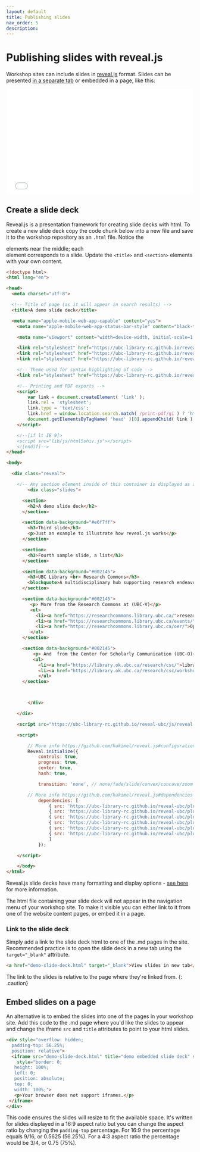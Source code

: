 ```yaml
---
layout: default
title: Publishing slides
nav_order: 5
description:
---
```


# Publishing slides with reveal.js

Workshop sites can include slides in [reveal.js](https://revealjs.com/) format. Slides can be presented <a href="../demo-slide-deck.html" target="_blank">in a separate tab</a> or embedded in a page, like this:

<div style="overflow: hidden;
  padding-top: 56.25%;
  position: relative">
<iframe src="../demo-slide-deck.html" title="demo embedded slide deck" scrolling="no" frameborder="0"
    style="border: 0;
   height: 100%;
   left: 0;
   position: absolute;
   top: 0;
   width: 100%;">
  <p>Your browser does not support iframes.</p>
</iframe>
</div>

## Create a slide deck

Reveal.js is a presentation framework for creating slide decks with html. To create a new slide deck copy the code chunk below into a new file and save it to the workshop repository as an `.html` file. Notice the <section> elements near the middle; each <section> element corresponds to a slide. Update the `<title>` and `<section>` elements with your own content.

```html
<!doctype html>
<html lang="en">

<head>
  <meta charset="utf-8">

  <!-- Title of page (as it will appear in search results) -->
  <title>A demo slide deck</title>

  <meta name="apple-mobile-web-app-capable" content="yes">
	<meta name="apple-mobile-web-app-status-bar-style" content="black-translucent">

	<meta name="viewport" content="width=device-width, initial-scale=1.0">

	<link rel="stylesheet" href="https://ubc-library-rc.github.io/reveal-ubc/css/reset.css">
	<link rel="stylesheet" href="https://ubc-library-rc.github.io/reveal-ubc/css/reveal.css">
	<link rel="stylesheet" href="https://ubc-library-rc.github.io/reveal-ubc/css/ubc.css" id="theme">

	<!-- Theme used for syntax highlighting of code -->
	<link rel="stylesheet" href="https://ubc-library-rc.github.io/reveal-ubc/lib/css/monokai.css">

	<!-- Printing and PDF exports -->
	<script>
		var link = document.createElement( 'link' );
		link.rel = 'stylesheet';
		link.type = 'text/css';
		link.href = window.location.search.match( /print-pdf/gi ) ? 'https://ubc-library-rc.github.io/reveal-ubc/css/print/pdf.css' : 'https://ubc-library-rc.github.io/reveal-ubc/css/print/paper.css';
		document.getElementsByTagName( 'head' )[0].appendChild( link );
	</script>

	<!--[if lt IE 9]>
	<script src="lib/js/html5shiv.js"></script>
	<![endif]-->
</head>

<body>

  <div class="reveal">

	<!-- Any section element inside of this container is displayed as a slide -->
		<div class="slides">

      <section>
        <h2>A demo slide deck</h2>
      </section>

      <section data-background="#e6f7ff">
        <h3>Third slide</h3>
        <p>Just an example to illustrate how reveal.js works</p>
      </section>

      <section>
        <h3>Fourth sample slide, a list</h3>
      </section>		      

      <section data-background="#002145">
        <h3>UBC Library <br> Research Commons</h3>
        <blockquote>A multidisciplinary hub supporting research endeavours, partnerships, and education.</blockquote>
      </section>

      <section data-background="#002145">
         <p> More from the Research Commons at (UBC-V)</p>
         <ul>
           <li><a href="https://researchcommons.library.ubc.ca/">researchcommons.library.ubc.ca</a></li>
           <li><a href="https://researchcommons.library.ubc.ca/events/">Upcoming events</a></li>
           <li><a href="https://researchcommons.library.ubc.ca/oer/">Open Educational Resources (OERs)</a></li>
         </ul>
      </section>

      <section data-background="#002145">
          <p> And  from the Center for Scholarly Communication (UBC-O)</p>
          <ul>
            <li><a href="https://library.ok.ubc.ca/research/csc/">library.ok.ubc.ca/research/csc/</a></li>
            <li><a href="https://library.ok.ubc.ca/research/csc/workshops/">Upcoming events</a></li>
            </ul>
      </section>



		</div>

	</div>

	<script src="https://ubc-library-rc.github.io/reveal-ubc/js/reveal.js"></script>

	<script>

		// More info https://github.com/hakimel/reveal.js#configuration
		Reveal.initialize({
			controls: true,
			progress: true,
			center: true,
			hash: true,

			transition: 'none', // none/fade/slide/convex/concave/zoom

		// More info https://github.com/hakimel/reveal.js#dependencies
			dependencies: [
				{ src: 'https://ubc-library-rc.github.io/reveal-ubc/plugin/markdown/marked.js', condition: function() { return !!document.querySelector( '[data-markdown]' ); } },
				{ src: 'https://ubc-library-rc.github.io/reveal-ubc/plugin/markdown/markdown.js', condition: function() { return !!document.querySelector( '[data-markdown]' ); } },
				{ src: 'https://ubc-library-rc.github.io/reveal-ubc/plugin/highlight/highlight.js' },
				{ src: 'https://ubc-library-rc.github.io/reveal-ubc/plugin/search/search.js', async: true },
				{ src: 'https://ubc-library-rc.github.io/reveal-ubc/plugin/zoom-js/zoom.js', async: true },
				{ src: 'https://ubc-library-rc.github.io/reveal-ubc/plugin/notes/notes.js', async: true }
				]
			});

	</script>

	</body>
</html>
```

Reveal.js slide decks have many formatting and display options - [see here](https://github.com/hakimel/reveal.js) for more information.

The html file containing your slide deck will not appear in the navigation menu of your workshop site. To make it visible you can either link to it from one of the website content pages, or embed it in a page.

### Link to the slide deck

 Simply add a link to the slide deck html to one of the .md pages in the site. Recommended practice is to open the slide deck in a new tab using the `target="_blank"` attribute.

```html
<a href="demo-slide-deck.html" target="_blank">View slides in new tab</a>
```
The link to the slides is relative to the page where they're linked from.
{: .caution}

## Embed slides on a page

An alternative is to embed the slides into one of the pages in your workshop site. Add this code to the .md page where you'd like the slides to appear and change the iframe `src` and `title` attributes to point to your html slides.

```html
<div style="overflow: hidden;
  padding-top: 56.25%;
  position: relative">
  <iframe src="demo-slide-deck.html" title="demo embedded slide deck" scrolling="no" frameborder="0"
    style="border: 0;
   height: 100%;
   left: 0;
   position: absolute;
   top: 0;
   width: 100%;">
   <p>Your browser does not support iframes.</p>
 </iframe>
</div>
```

This code ensures the slides will resize to fit the available space. It's written for slides displayed in a 16:9 aspect ratio but you can change the aspect ratio by changing the `padding-top` percentage. For 16:9 the percentage equals 9/16, or 0.5625 (56.25%). For a 4:3 aspect ratio the percentage would be 3/4, or 0.75 (75%).
